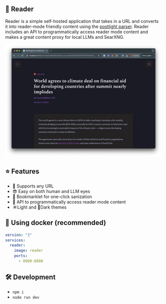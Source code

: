## 📖 Reader

Reader is a simple self-hosted application that takes in a URL and converts it into reader-mode friendly content using the [postlight parser](https://github.com/postlight/parser). Reader includes an API to programmatically access reader mode content and makes a great content proxy for local LLMs and SearXNG.

![Reader Screenshot](docs/images/screenshot.png)

## ⭐️ Features

- 🔗 Supports any URL
- 😎 Easy on both human and LLM eyes
- 🔖 Bookmarklet for one-click sanization
- 🔌 API to programmatically access reader mode content
- ☀️Light and 🌙Dark themes

## 🐳 Using docker (recommended)

```yaml
version: "3"
services:
  reader:
    image: reader
    ports:
      - 8080:8080
```

## 🛠️ Development

- `npm i`
- `node run dev`